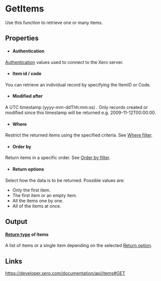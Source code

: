 GetItems
============

Use this function to retrieve one or many items.

Properties
----------

- #### Authentication
[Authentication](../../../Common/Authentication/Index.md) values used to connect to the Xero server.
- #### Item id / code
You can retrieve an individual record by specifying the ItemID or Code.
- #### Modified after
A UTC timestamp (yyyy-mm-ddThh:mm:ss) . Only records created or modified since this timestamp will be returned e.g. 2009-11-12T00:00:00.
- #### Where
Restrict the returned items using the specified criteria. See [Where filter](../../../Common/Filters/Where/Index.md).
- #### Order by
Return items in a specific order. See [Order by filter](../../../Common/Filters/OrderBy/Index.md).
- #### Return options
Select how the data is to be returned. Possible values are:
  * Only the first item.
  * The first item or an empty item. 
  * All the items one by one.
  * All of the items at once.


Output
-----
#### [Return type](#return-options) of Items
A list of items or a single item depending on the selected [Return option](#return-options).

Links
-----

https://developer.xero.com/documentation/api/items#GET